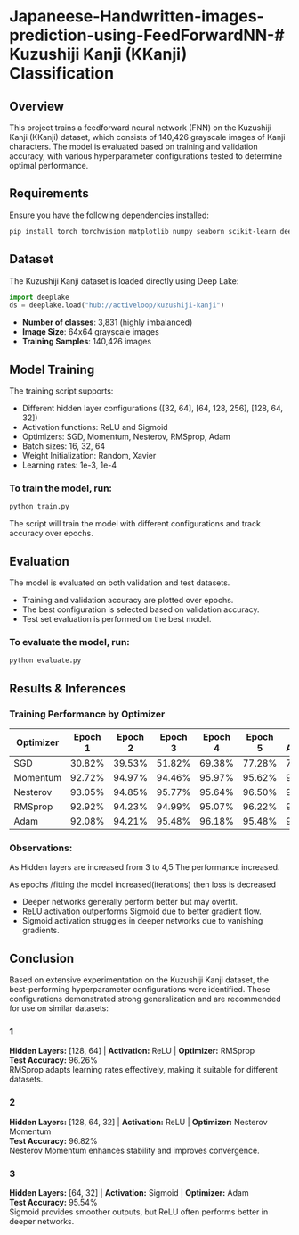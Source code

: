 # Japaneese-Handwritten-images-prediction-using-FeedForwardNN-# Kuzushiji Kanji (KKanji) Classification

## Overview

This project trains a feedforward neural network (FNN) on the Kuzushiji Kanji (KKanji) dataset, which consists of 140,426 grayscale images of Kanji characters. The model is evaluated based on training and validation accuracy, with various hyperparameter configurations tested to determine optimal performance.

## Requirements

Ensure you have the following dependencies installed:

```bash
pip install torch torchvision matplotlib numpy seaborn scikit-learn deeplake
```

## Dataset

The Kuzushiji Kanji dataset is loaded directly using Deep Lake:

```python
import deeplake
ds = deeplake.load("hub://activeloop/kuzushiji-kanji")
```

- **Number of classes**: 3,831 (highly imbalanced)
- **Image Size**: 64x64 grayscale images
- **Training Samples**: 140,426 images

## Model Training

The training script supports:

- Different hidden layer configurations ([32, 64], [64, 128, 256], [128, 64, 32])
- Activation functions: ReLU and Sigmoid
- Optimizers: SGD, Momentum, Nesterov, RMSprop, Adam
- Batch sizes: 16, 32, 64
- Weight Initialization: Random, Xavier
- Learning rates: 1e-3, 1e-4

### To train the model, run:

```bash
python train.py
```

The script will train the model with different configurations and track accuracy over epochs.

## Evaluation

The model is evaluated on both validation and test datasets.

- Training and validation accuracy are plotted over epochs.
- The best configuration is selected based on validation accuracy.
- Test set evaluation is performed on the best model.

### To evaluate the model, run:

```bash
python evaluate.py
```

## Results & Inferences

### Training Performance by Optimizer

| Optimizer | Epoch 1 | Epoch 2 | Epoch 3 | Epoch 4 | Epoch 5 | Test Accuracy |
| --------- | ------- | ------- | ------- | ------- | ------- | ------------- |
| SGD       | 30.82%  | 39.53%  | 51.82%  | 69.38%  | 77.28%  | 77.84%        |
| Momentum  | 92.72%  | 94.97%  | 94.46%  | 95.97%  | 95.62%  | 95.99%        |
| Nesterov  | 93.05%  | 94.85%  | 95.77%  | 95.64%  | 96.50%  | 96.82%        |
| RMSprop   | 92.92%  | 94.23%  | 94.99%  | 95.07%  | 96.22%  | 96.26%        |
| Adam      | 92.08%  | 94.21%  | 95.48%  | 96.18%  | 95.48%  | 95.54%        |

### Observations:

As Hidden layers are increased from 3 to 4,5 The performance increased.

As epochs /fitting the model increased(iterations) then loss is decreased

- Deeper networks generally perform better but may overfit.
- ReLU activation outperforms Sigmoid due to better gradient flow.
- Sigmoid activation struggles in deeper networks due to vanishing gradients.



## Conclusion

Based on extensive experimentation on the Kuzushiji Kanji dataset, the best-performing hyperparameter configurations were identified. These configurations demonstrated strong generalization and are recommended for use on similar datasets:

### 1

**Hidden Layers:** [128, 64] | **Activation:** ReLU | **Optimizer:** RMSprop\
**Test Accuracy:** 96.26%\
RMSprop adapts learning rates effectively, making it suitable for different datasets.

### 2

**Hidden Layers:** [128, 64, 32] | **Activation:** ReLU | **Optimizer:** Nesterov Momentum\
**Test Accuracy:** 96.82%\
Nesterov Momentum enhances stability and improves convergence.

### 3

**Hidden Layers:** [64, 32] | **Activation:** Sigmoid | **Optimizer:** Adam\
**Test Accuracy:** 95.54%\
Sigmoid provides smoother outputs, but ReLU often performs better in deeper networks.

##


